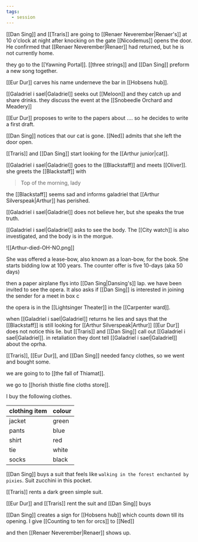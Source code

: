 ```yaml
---
tags:
  - session
---
```


[[Dan Sing]] and [[Traris]] are going to [[Renaer Neverember|Renaer's]] at 10 o'clock at night
after knocking on the gate [[Nicodemus]] opens the door.
He confirmed that [[Renaer Neverember|Renaer]] had returned, but he is not currently home.

they go to the [[Yawning Portal]]. [[three strings]] and [[Dan Sing]] preform a new song together.

[[Eur Dur]] carves his name underneve the bar in [[Hobsens hub]].

[[Galadriel i sael|Galadriel]] seeks out [[Meloon]] and they catch up and share drinks.
they discuss the event at the [[Snobeedle Orchard and Meadery]]

[[Eur Dur]] proposes to write to the papers about ....
so he decides to write a first draft.

[[Dan Sing]] notices that our cat is gone. [[Ned]] admits that she left the door open.


[[Traris]] and [[Dan Sing]] start looking for the [[Arthur junior|cat]].

[[Galadriel i sael|Galadriel]] goes to the [[Blackstaff]] and meets [[Oliver]].
she greets the [[Blackstaff]] with 
> Top of the morning, lady

the [[Blackstaff]] seems sad and informs galadriel that [[Arthur Silverspeak|Arthur]] has perished.

[[Galadriel i sael|Galadriel]] does not believe her, but she speaks the true truth.

[[Galadriel i sael|Galadriel]] asks to see the body. The [[City watch]] is also investigated, and the body is in the morgue.

![[Arthur-died-OH-NO.png]]



She was offered a lease-bow, also known as a loan-bow, for the book.
She starts bidding low at 100 years.
The counter offer is five 10-days (aka 50 days)

then a paper airplane flys into [[Dan Sing|Dansing's]] lap.
we have been invited to see the opera.
It also asks if [[Dan Sing]] is interested in joining the sender for a meet in box c

the opera is in the [[Lightsinger Theater]] in the [[Carpenter ward]].

when [[Galadriel i sael|Galadriel]] returns he lies and says that the [[Blackstaff]] is still looking for [[Arthur Silverspeak|Arthur]]
[[Eur Dur]] does not notice this lie. but [[Traris]] and [[Dan Sing]] call out [[Galadriel i sael|Galadriel]].
in retaliation they dont tell [[Galadriel i sael|Galadriel]] about the oprha.

[[Traris]], [[Eur Dur]], and [[Dan Sing]] needed fancy clothes, so we went and bought some.

we are going to to [[the fall of Thiamat]].

we go to [[horish thistle fine cloths store]].

I buy the following clothes.

| clothing item | colour |
| ---- | ---- |
| jacket | green |
| pants | blue |
| shirt | red |
| tie | white |
| socks | black |

[[Dan Sing]] buys a suit that feels like `walking in the forest enchanted by pixies`.
Suit zucchini in this pocket.

[[Traris]] rents a dark green simple suit.

[[Eur Dur]] and [[Traris]] rent the suit and [[Dan Sing]] buys 


[[Dan Sing]] creates a sign for [[Hobsens hub]] which counts down till its opening.
I give [[Counting to ten for orcs]] to [[Ned]]


and then [[Renaer Neverember|Renaer]] shows up.